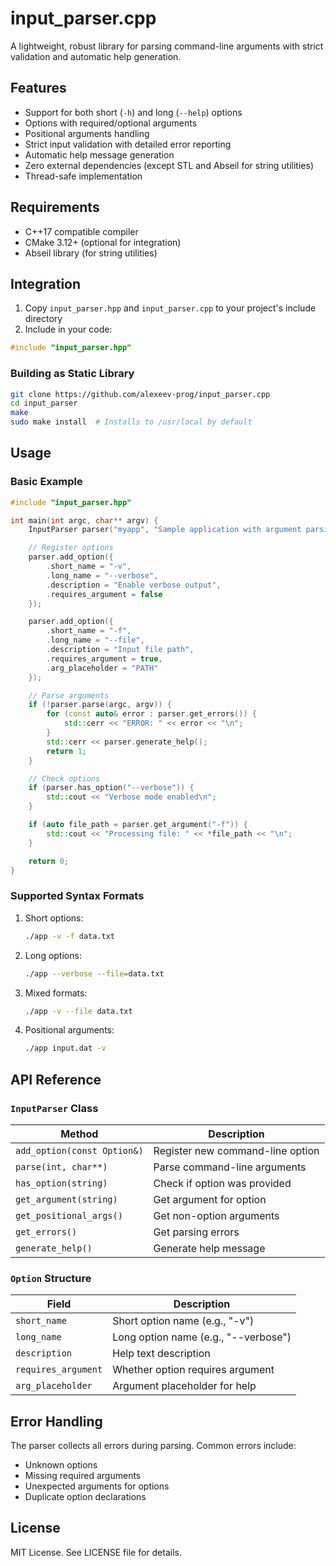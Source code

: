 # input_parser.cpp
A lightweight, robust library for parsing command-line arguments with strict validation and automatic help generation.

## Features
- Support for both short (`-h`) and long (`--help`) options
- Options with required/optional arguments
- Positional arguments handling
- Strict input validation with detailed error reporting
- Automatic help message generation
- Zero external dependencies (except STL and Abseil for string utilities)
- Thread-safe implementation

## Requirements
- C++17 compatible compiler
- CMake 3.12+ (optional for integration)
- Abseil library (for string utilities)

## Integration
1. Copy `input_parser.hpp` and `input_parser.cpp` to your project's include directory
2. Include in your code:
```cpp
#include "input_parser.hpp"
```

### Building as Static Library
```bash
git clone https://github.com/alexeev-prog/input_parser.cpp
cd input_parser
make
sudo make install  # Installs to /usr/local by default
```

## Usage
### Basic Example
```cpp
#include "input_parser.hpp"

int main(int argc, char** argv) {
    InputParser parser("myapp", "Sample application with argument parsing");

    // Register options
    parser.add_option({
        .short_name = "-v",
        .long_name = "--verbose",
        .description = "Enable verbose output",
        .requires_argument = false
    });

    parser.add_option({
        .short_name = "-f",
        .long_name = "--file",
        .description = "Input file path",
        .requires_argument = true,
        .arg_placeholder = "PATH"
    });

    // Parse arguments
    if (!parser.parse(argc, argv)) {
        for (const auto& error : parser.get_errors()) {
            std::cerr << "ERROR: " << error << "\n";
        }
        std::cerr << parser.generate_help();
        return 1;
    }

    // Check options
    if (parser.has_option("--verbose")) {
        std::cout << "Verbose mode enabled\n";
    }

    if (auto file_path = parser.get_argument("-f")) {
        std::cout << "Processing file: " << *file_path << "\n";
    }

    return 0;
}
```

### Supported Syntax Formats
1. Short options:
   ```bash
   ./app -v -f data.txt
   ```
2. Long options:
   ```bash
   ./app --verbose --file=data.txt
   ```
3. Mixed formats:
   ```bash
   ./app -v --file data.txt
   ```
4. Positional arguments:
   ```bash
   ./app input.dat -v
   ```

## API Reference
### `InputParser` Class
| Method | Description |
|--------|-------------|
| `add_option(const Option&)` | Register new command-line option |
| `parse(int, char**)` | Parse command-line arguments |
| `has_option(string)` | Check if option was provided |
| `get_argument(string)` | Get argument for option |
| `get_positional_args()` | Get non-option arguments |
| `get_errors()` | Get parsing errors |
| `generate_help()` | Generate help message |

### `Option` Structure
| Field | Description |
|-------|-------------|
| `short_name` | Short option name (e.g., "-v") |
| `long_name` | Long option name (e.g., "--verbose") |
| `description` | Help text description |
| `requires_argument` | Whether option requires argument |
| `arg_placeholder` | Argument placeholder for help |

## Error Handling
The parser collects all errors during parsing. Common errors include:
- Unknown options
- Missing required arguments
- Unexpected arguments for options
- Duplicate option declarations

## License
MIT License. See LICENSE file for details.

